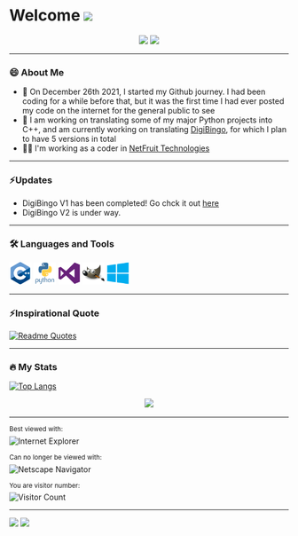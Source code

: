 <div id="header">
  <h1>
    Welcome
    <img src="https://media.giphy.com/media/hvRJCLFzcasrR4ia7z/giphy.gif" width="30px"/>
</div> 
<div align="center">
  <img src="https://media.giphy.com/media/xT9IgzoKnwFNmISR8I/giphy.gif" height="300"/>
  <img src="https://media.giphy.com/media/VTtANKl0beDFQRLDTh/giphy.gif" height="300"/>
</div>
 
  ---
  
### 😄 About Me 
- 🎇 On December 26th 2021, I started my Github journey. I had been coding for a while before that, but it was the first time I had ever posted my code on the internet for the general public to see
- 🔭 I am working on translating some of my major Python projects into C++, and am currently working on translating [DigiBingo](https://github.com/ShashCode2348/DigiBingo), for which I plan to have 5 versions in total
- 👨‍💻 I'm working as a coder in [NetFruit Technologies](https://github.com/NetFruit-Technologies)
  
 ---
### ⚡Updates
- DigiBingo V1 has been completed! Go chck it out [here](https://github.com/ShashCode2348/DigiBingo/blob/main/C%2B%2B/DigiBingo%20v1.cpp) 
- DigiBingo V2 is under way.

---

### :hammer_and_wrench: Languages and Tools
  <div>
    <img src="https://github.com/devicons/devicon/blob/master/icons/cplusplus/cplusplus-original.svg" height=40/>
    <img src="https://github.com/devicons/devicon/blob/master/icons/python/python-original-wordmark.svg" height=40/>
    <img src="https://github.com/devicons/devicon/blob/master/icons/visualstudio/visualstudio-plain.svg" height=40/>
    <img src="https://github.com/devicons/devicon/blob/master/icons/gimp/gimp-original.svg" height=40/>
    <img src="https://github.com/devicons/devicon/blob/master/icons/windows8/windows8-original.svg" bg="white" height=40/>
  </div>
  
   ---
  
### ⚡Inspirational Quote
  [![Readme Quotes](https://quotes-github-readme.vercel.app/api?type=horizontal&theme=catppuccin&myquote=First%20we%20thought%20the%20PC%20was%20a%20calculator.%20Then%20we%20found%20out%20how%20to%20turn%20numbers%20into%20letters%20with%20ASCII%20%E2%80%94%20and%20we%20thought%20it%20was%20a%20typewriter.%20Then%20we%20discovered%20graphics%2C%20and%20we%20thought%20it%20was%20a%20television.%20With%20the%20World%20Wide%20Web%2C%20we%27ve%20realized%20it%27s%20a%20brochure+―+Douglas%20Adams)](https://github.com/piyushsuthar/github-readme-quotes) 
  
  ---
  
  ### 🔥 My Stats
[![Top Langs](https://github-readme-stats.vercel.app/api/top-langs/?username=ShashCode2348&layout=compact&theme=vision-friendly-dark)](https://github.com/anuraghazra/github-readme-stats)
  
<p align="center">
	<a href="https://profile.codersrank.io/user/CodeMaster7000#Tech%20Skills">
		<img width="900em" src="https://cr-skills-chart-widget.azurewebsites.net/api/api?username=ShashCode2348&padding=15&labels=true&legend=true&tooltip=true&max-labels=36&branding=false&skills=C,C%23,C%2B%2B,CSS,HTML,Java,JavaScript,Jupyter%20Notebook,PHP,Python,R,Ruby,Rust,SCSS,SQL,Scala,Shell,TSQL,TypeScript,Vue&show-other-skills=true&bg=black">
	</a>
<!---
ShashCode2348/ShashCode2348 is a ✨ special ✨ repository because its `README.md` (this file) appears on your GitHub profile.
You can click the Preview link to take a look at your changes.
--->
  
  ---
  
<sup>Best viewed with:</sup><br />![Internet Explorer](https://user-images.githubusercontent.com/282759/84683523-52f97980-af05-11ea-9da0-639e1c368536.gif)

<sup>Can no longer be viewed with:</sup><br />![Netscape Navigator](https://user-images.githubusercontent.com/68993968/113916671-27b78200-97d8-11eb-9496-1c45ce25568e.gif)
</div>

<sup>You are visitor number:</sup><br />![Visitor Count](https://profile-counter.glitch.me/ShashCode2348/count.svg)
  
</p>

---

<div>
  <img src="https://media.giphy.com/media/l8G8sdTRURRBANPpPR/giphy.gif"/>
  <img src="https://media.giphy.com/media/0fz5uNPHnoVHLEhAW2/giphy.gif"/>
</div>
